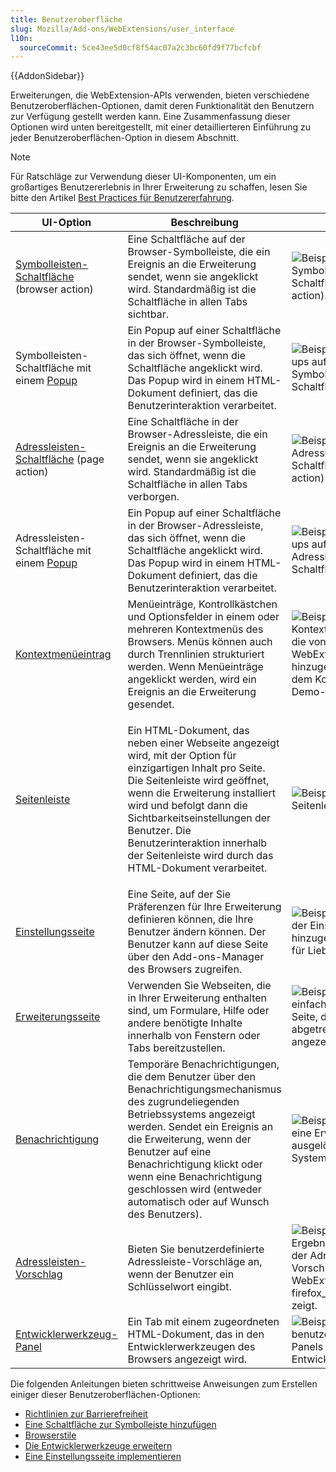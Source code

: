 ```yaml
---
title: Benutzeroberfläche
slug: Mozilla/Add-ons/WebExtensions/user_interface
l10n:
  sourceCommit: 5ce43ee5d0cf8f54ac07a2c3bc60fd9f77bcfcbf
---
```


{{AddonSidebar}}

Erweiterungen, die WebExtension-APIs verwenden, bieten verschiedene Benutzeroberflächen-Optionen, damit deren Funktionalität den Benutzern zur Verfügung gestellt werden kann. Eine Zusammenfassung dieser Optionen wird unten bereitgestellt, mit einer detaillierteren Einführung zu jeder Benutzeroberflächen-Option in diesem Abschnitt.

> [!NOTE]
> Für Ratschläge zur Verwendung dieser UI-Komponenten, um ein großartiges Benutzererlebnis in Ihrer Erweiterung zu schaffen, lesen Sie bitte den Artikel [Best Practices für Benutzererfahrung](https://extensionworkshop.com/documentation/develop/user-experience-best-practices/).

<table class="standard-table">
  <thead>
    <tr>
      <th scope="col">UI-Option</th>
      <th scope="col">Beschreibung</th>
      <th scope="col">Beispiel</th>
    </tr>
  </thead>
  <tbody>
    <tr>
      <td>
        <a
          href="/de/docs/Mozilla/Add-ons/WebExtensions/user_interface/Toolbar_button"
          >Symbolleisten-Schaltfläche</a
        >
        (browser action)
      </td>
      <td>
        Eine Schaltfläche auf der Browser-Symbolleiste, die ein Ereignis an die Erweiterung sendet, wenn sie angeklickt wird. Standardmäßig ist die Schaltfläche in allen Tabs sichtbar.
      </td>
      <td>
        <img
          alt="Beispiel einer Symbolleisten-Schaltfläche (browser action)."
          src="browser-action.png"
        />
      </td>
    </tr>
    <tr>
      <td>
        Symbolleisten-Schaltfläche mit einem
        <a
          href="/de/docs/Mozilla/Add-ons/WebExtensions/user_interface/Popups"
          >Popup</a
        >
      </td>
      <td>
        Ein Popup auf einer Schaltfläche in der Browser-Symbolleiste, das sich öffnet, wenn die Schaltfläche angeklickt wird. Das Popup wird in einem HTML-Dokument definiert, das die Benutzerinteraktion verarbeitet.
      </td>
      <td>
        <img
          alt="Beispiel eines Pop-ups auf einer Symbolleisten-Schaltfläche"
          src="popup-shadow.png"
        />
      </td>
    </tr>
    <tr>
      <td>
        <a
          href="/de/docs/Mozilla/Add-ons/WebExtensions/user_interface/Page_actions"
          >Adressleisten-Schaltfläche</a
        >
        (page action)
      </td>
      <td>
        Eine Schaltfläche in der Browser-Adressleiste, die ein Ereignis an die Erweiterung sendet, wenn sie angeklickt wird. Standardmäßig ist die Schaltfläche in allen Tabs verborgen.
      </td>
      <td>
        <img
          alt="Beispiel einer Adressleisten-Schaltfläche (page action)"
          src="address_bar_button.png"
        />
      </td>
    </tr>
    <tr>
      <td>
        Adressleisten-Schaltfläche mit einem
        <a
          href="/de/docs/Mozilla/Add-ons/WebExtensions/user_interface/Popups"
          >Popup</a
        >
      </td>
      <td>
        Ein Popup auf einer Schaltfläche in der Browser-Adressleiste, das sich öffnet, wenn die Schaltfläche angeklickt wird. Das Popup wird in einem HTML-Dokument definiert, das die Benutzerinteraktion verarbeitet.
      </td>
      <td>
        <img
          alt="Beispiel eines Pop-ups auf der Adressleisten-Schaltfläche"
          src="page_action_popup.png"
        />
      </td>
    </tr>
    <tr>
      <td>
        <a
          href="/de/docs/Mozilla/Add-ons/WebExtensions/user_interface/Context_menu_items"
          >Kontextmenüeintrag</a
        >
      </td>
      <td>
        Menüeinträge, Kontrollkästchen und Optionsfelder in einem oder mehreren Kontextmenüs des Browsers. Menüs können auch durch Trennlinien strukturiert werden. Wenn Menüeinträge angeklickt werden, wird ein Ereignis an die Erweiterung gesendet.
      </td>
      <td>
        <img
          alt="Beispiel von Kontextmenüeinträgen, die von einer WebExtension hinzugefügt wurden, aus dem Kontextmenü-Demo-Beispiel"
          src="context_menu_example.png"
        />
      </td>
    </tr>
    <tr>
      <td>
        <a
          href="/de/docs/Mozilla/Add-ons/WebExtensions/user_interface/Sidebars"
          >Seitenleiste</a
        >
      </td>
      <td>
        <p>
          Ein HTML-Dokument, das neben einer Webseite angezeigt wird, mit der Option für einzigartigen Inhalt pro Seite. Die Seitenleiste wird geöffnet, wenn die Erweiterung installiert wird und befolgt dann die Sichtbarkeitseinstellungen der Benutzer. Die Benutzerinteraktion innerhalb der Seitenleiste wird durch das HTML-Dokument verarbeitet.
        </p>
      </td>
      <td><img alt="Beispiel einer Seitenleiste" src="bookmarks-sidebar.png" /></td>
    </tr>
    <tr>
      <td>
        <a
          href="/de/docs/Mozilla/Add-ons/WebExtensions/user_interface/Options_pages"
          >Einstellungsseite</a
        >
      </td>
      <td>
        Eine Seite, auf der Sie Präferenzen für Ihre Erweiterung definieren können, die Ihre Benutzer ändern können. Der Benutzer kann auf diese Seite über den Add-ons-Manager des Browsers zugreifen.
      </td>
      <td>
        <img
          alt="Beispiel des Inhalts der Einstellungen-Seite, hinzugefügt im Beispiel für Lieblingsfarben."
          src="options_page.png"
        />
      </td>
    </tr>
    <tr>
      <td>
        <a
          href="/de/docs/Mozilla/Add-ons/WebExtensions/user_interface/Extension_pages"
          >Erweiterungsseite</a
        >
      </td>
      <td>
        Verwenden Sie Webseiten, die in Ihrer Erweiterung enthalten sind, um Formulare, Hilfe oder andere benötigte Inhalte innerhalb von Fenstern oder Tabs bereitzustellen.
      </td>
      <td>
        <img
          alt="Beispiel einer einfachen gebündelten Seite, die als abgetrenntes Panel angezeigt wird."
          src="bundled_page_as_panel_small.png"
        />
      </td>
    </tr>
    <tr>
      <td>
        <a
          href="/de/docs/Mozilla/Add-ons/WebExtensions/user_interface/Notifications"
          >Benachrichtigung</a
        >
      </td>
      <td>
        Temporäre Benachrichtigungen, die dem Benutzer über den Benachrichtigungsmechanismus des zugrundeliegenden Betriebssystems angezeigt werden. Sendet ein Ereignis an die Erweiterung, wenn der Benutzer auf eine Benachrichtigung klickt oder wenn eine Benachrichtigung geschlossen wird (entweder automatisch oder auf Wunsch des Benutzers).
      </td>
      <td>
        <img
          alt="Beispiel einer durch eine Erweiterung ausgelösten Systembenachrichtigung"
          src="notify-shadowed.png"
        />
      </td>
    </tr>
    <tr>
      <td>
        <a
          href="/de/docs/Mozilla/Add-ons/WebExtensions/user_interface/Omnibox"
          >Adressleisten-Vorschlag</a
        >
      </td>
      <td>
        Bieten Sie benutzerdefinierte Adressleiste-Vorschläge an, wenn der Benutzer ein Schlüsselwort eingibt.
      </td>
      <td>
        <img
          alt="Beispiel, das das Ergebnis der Anpassung der Adressleisten-Vorschläge durch die WebExtension firefox_code_search zeigt."
          src="omnibox_example_small.png"
        />
      </td>
    </tr>
    <tr>
      <td>
        <a
          href="/de/docs/Mozilla/Add-ons/WebExtensions/user_interface/devtools_panels"
          >Entwicklerwerkzeug-Panel</a
        >
      </td>
      <td>
        Ein Tab mit einem zugeordneten HTML-Dokument, das in den Entwicklerwerkzeugen des Browsers angezeigt wird.
      </td>
      <td>
        <img
          alt="Beispiel eines benutzerdefinierten Panels in den Entwicklerwerkzeugen."
          src="developer_panel_tab.png"
        />
      </td>
    </tr>
  </tbody>
</table>

Die folgenden Anleitungen bieten schrittweise Anweisungen zum Erstellen einiger dieser Benutzeroberflächen-Optionen:

- [Richtlinien zur Barrierefreiheit](https://extensionworkshop.com/documentation/develop/build-an-accessible-extension/)
- [Eine Schaltfläche zur Symbolleiste hinzufügen](/de/docs/Mozilla/Add-ons/WebExtensions/Add_a_button_to_the_toolbar)
- [Browserstile](/de/docs/Mozilla/Add-ons/WebExtensions/user_interface/Browser_styles)
- [Die Entwicklerwerkzeuge erweitern](/de/docs/Mozilla/Add-ons/WebExtensions/Extending_the_developer_tools)
- [Eine Einstellungsseite implementieren](/de/docs/Mozilla/Add-ons/WebExtensions/Implement_a_settings_page)
